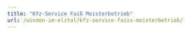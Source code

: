 ```yaml
---
title: "Kfz-Service Faiß Meisterbetrieb"
url: /winden-im-elztal/kfz-service-faiss-meisterbetrieb/
---
```

